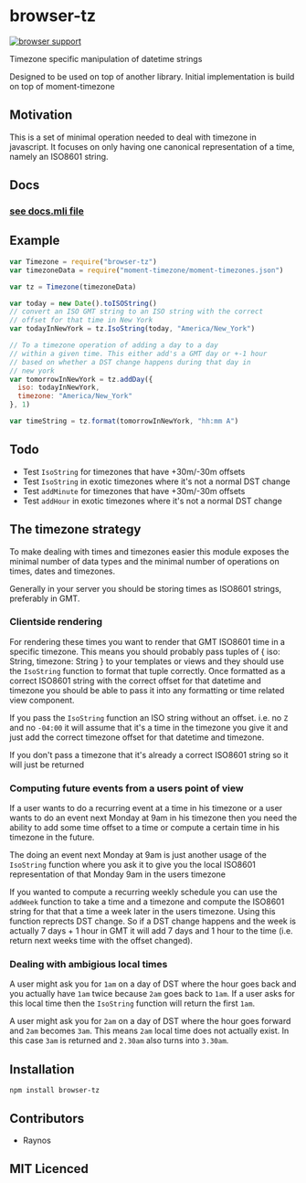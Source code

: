# browser-tz

<!--
    [![build status][1]][2]
    [![NPM version][3]][4]
    [![Coverage Status][5]][6]
    [![gemnasium Dependency Status][7]][8]
    [![Davis Dependency status][9]][10]
-->

[![browser support][11]][12]

Timezone specific manipulation of datetime strings

Designed to be used on top of another library. Initial
implementation is build on top of moment-timezone

## Motivation

This is a set of minimal operation needed to deal with timezone
in javascript. It focuses on only having one canonical
representation of a time, namely an ISO8601 string.

## Docs

### [see docs.mli file][13]

## Example

```js
var Timezone = require("browser-tz")
var timezoneData = require("moment-timezone/moment-timezones.json")

var tz = Timezone(timezoneData)

var today = new Date().toISOString()
// convert an ISO GMT string to an ISO string with the correct
// offset for that time in New York
var todayInNewYork = tz.IsoString(today, "America/New_York")

// To a timezone operation of adding a day to a day
// within a given time. This either add's a GMT day or +-1 hour
// based on whether a DST change happens during that day in
// new york
var tomorrowInNewYork = tz.addDay({
  iso: todayInNewYork,
  timezone: "America/New_York"
}, 1)

var timeString = tz.format(tomorrowInNewYork, "hh:mm A")
```

## Todo

 - Test `IsoString` for timezones that have +30m/-30m offsets
 - Test `IsoString` in exotic timezones where it's not a normal
    DST change
 - Test `addMinute` for timezones that have +30m/-30m offsets
 - Test `addHour` in exotic timezones where it's not a normal
    DST change

## The timezone strategy

To make dealing with times and timezones easier this module
  exposes the minimal number of data types and the minimal
  number of operations on times, dates and timezones.

Generally in your server you should be storing times as ISO8601
  strings, preferably in GMT.

### Clientside rendering

For rendering these times you want to render that GMT ISO8601
  time in a specific timezone. This means you should probably
  pass tuples of { iso: String, timezone: String } to your
  templates or views and they should use the `IsoString` function
  to format that tuple correctly. Once formatted as a correct
  ISO8601 string with the correct offset for that datetime and
  timezone you should be able to pass it into any formatting or
  time related view component.

If you pass the `IsoString` function an ISO string without an
  offset. i.e. no `Z` and no `-04:00` it will assume that it's
  a time in the timezone you give it and just add the correct
  timezone offset for that datetime and timezone.

If you don't pass a timezone that it's already a correct ISO8601
  string so it will just be returned

### Computing future events from a users point of view

If a user wants to do a recurring event at a time in his timezone
  or a user wants to do an event next Monday at 9am in his
  timezone then you need the ability to add some time offset
  to a time or compute a certain time in his timezone in the
  future.

The doing an event next Monday at 9am is just another usage of
  the `IsoString` function where you ask it to give you the local
  ISO8601 representation of that Monday 9am in the users timezone

If you wanted to compute a recurring weekly schedule you can use
  the `addWeek` function to take a time and a timezone and
  compute the ISO8601 string for that that a time a week later in
  the users timezone. Using this function reprects DST change.
  So if a DST change happens and the week is actually 7 days + 1
  hour in GMT it will add 7 days and 1 hour to the time (i.e.
  return next weeks time with the offset changed).

### Dealing with ambigious local times

A user might ask you for `1am` on a day of DST where the hour
  goes back and you actually have `1am` twice because `2am` goes
  back to `1am`. If a user asks for this local time then the
  `IsoString` function will return the first `1am`.

A user might ask you for `2am` on a day of DST where the hour
  goes forward and `2am` becomes `3am`. This means `2am` local
  time does not actually exist. In this case `3am` is returned
  and `2.30am` also turns into `3.30am`.

## Installation

`npm install browser-tz`

## Contributors

 - Raynos

## MIT Licenced

  [1]: https://secure.travis-ci.org/Colingo/browser-tz.png
  [2]: https://travis-ci.org/Colingo/browser-tz
  [3]: https://badge.fury.io/js/browser-tz.png
  [4]: https://badge.fury.io/js/browser-tz
  [5]: https://coveralls.io/repos/Colingo/browser-tz/badge.png
  [6]: https://coveralls.io/r/Colingo/browser-tz
  [7]: https://gemnasium.com/Colingo/browser-tz.png
  [8]: https://gemnasium.com/Colingo/browser-tz
  [9]: https://david-dm.org/Colingo/browser-tz.png
  [10]: https://david-dm.org/Colingo/browser-tz
  [11]: https://ci.testling.com/Colingo/browser-tz.png
  [12]: https://ci.testling.com/Colingo/browser-tz
  [13]: https://github.com/Colingo/browser-tz/blob/master/docs.mli
